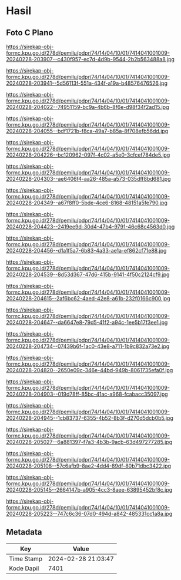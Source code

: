 # Hasil

## Foto C Plano

https://sirekap-obj-formc.kpu.go.id/278d/pemilu/pdpr/74/14/04/10/01/7414041001009-20240228-203907--c430f957-ec7d-4d9b-9544-2b2b563488a8.jpg

https://sirekap-obj-formc.kpu.go.id/278d/pemilu/pdpr/74/14/04/10/01/7414041001009-20240228-203941--5d56113f-551a-434f-a19a-b48576476526.jpg

https://sirekap-obj-formc.kpu.go.id/278d/pemilu/pdpr/74/14/04/10/01/7414041001009-20240228-204022--74951159-bc9a-4b6b-8f6e-d98f34f2ad15.jpg

https://sirekap-obj-formc.kpu.go.id/278d/pemilu/pdpr/74/14/04/10/01/7414041001009-20240228-204055--bdf1721b-f8ca-49a7-b85a-8f708efb56dd.jpg

https://sirekap-obj-formc.kpu.go.id/278d/pemilu/pdpr/74/14/04/10/01/7414041001009-20240228-204226--bc120962-097f-4c02-a5e0-3cfcef784de5.jpg

https://sirekap-obj-formc.kpu.go.id/278d/pemilu/pdpr/74/14/04/10/01/7414041001009-20240228-204303--ae6406f4-aa26-485a-a573-035dff8bd681.jpg

https://sirekap-obj-formc.kpu.go.id/278d/pemilu/pdpr/74/14/04/10/01/7414041001009-20240228-204349--a67f8ff0-5bde-4ce6-8168-48151a5fe790.jpg

https://sirekap-obj-formc.kpu.go.id/278d/pemilu/pdpr/74/14/04/10/01/7414041001009-20240228-204423--2419ee9d-30d4-47b4-9791-46c68c4563d0.jpg

https://sirekap-obj-formc.kpu.go.id/278d/pemilu/pdpr/74/14/04/10/01/7414041001009-20240228-204456--d1a1f5a7-6b83-4a33-ae1a-ef862cf71e88.jpg

https://sirekap-obj-formc.kpu.go.id/278d/pemilu/pdpr/74/14/04/10/01/7414041001009-20240228-204539--8d53d367-47d6-415b-9141-4f50c2124cf9.jpg

https://sirekap-obj-formc.kpu.go.id/278d/pemilu/pdpr/74/14/04/10/01/7414041001009-20240228-204615--2af6bc62-4aed-42e8-a61b-232f0166c900.jpg

https://sirekap-obj-formc.kpu.go.id/278d/pemilu/pdpr/74/14/04/10/01/7414041001009-20240228-204647--da6647e8-79d5-41f2-a94c-1ee5b17f3ee1.jpg

https://sirekap-obj-formc.kpu.go.id/278d/pemilu/pdpr/74/14/04/10/01/7414041001009-20240228-204734--07439b6f-1ac0-43e8-a711-1b9c832a73e2.jpg

https://sirekap-obj-formc.kpu.go.id/278d/pemilu/pdpr/74/14/04/10/01/7414041001009-20240228-204820--2650e09c-346e-44bd-949b-8061735efa0f.jpg

https://sirekap-obj-formc.kpu.go.id/278d/pemilu/pdpr/74/14/04/10/01/7414041001009-20240228-204903--019d78ff-85bc-41ac-a968-fcabacc35097.jpg

https://sirekap-obj-formc.kpu.go.id/278d/pemilu/pdpr/74/14/04/10/01/7414041001009-20240228-204945--1cb83737-6355-4b52-8b3f-d270d5dcb0b5.jpg

https://sirekap-obj-formc.kpu.go.id/278d/pemilu/pdpr/74/14/04/10/01/7414041001009-20240228-205027--6a881397-f7a3-4b3b-9acb-63d497277285.jpg

https://sirekap-obj-formc.kpu.go.id/278d/pemilu/pdpr/74/14/04/10/01/7414041001009-20240228-205108--57c6afb9-8ae2-4dd4-89df-80b71dbc3422.jpg

https://sirekap-obj-formc.kpu.go.id/278d/pemilu/pdpr/74/14/04/10/01/7414041001009-20240228-205145--2664147b-a905-4cc3-8aee-63895452bf8c.jpg

https://sirekap-obj-formc.kpu.go.id/278d/pemilu/pdpr/74/14/04/10/01/7414041001009-20240228-205223--747c6c36-07d0-494d-a842-485331cc1a8a.jpg


## Metadata

| Key        | Value               |
| ---------- | ------------------- |
| Time Stamp | 2024-02-28 21:03:47 |
| Kode Dapil | 7401                |



